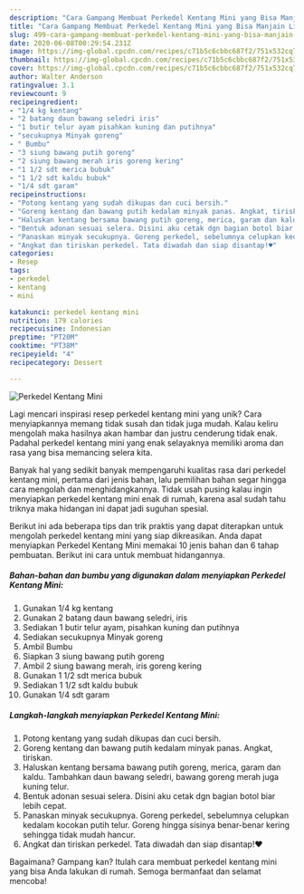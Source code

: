 ```yaml
---
description: "Cara Gampang Membuat Perkedel Kentang Mini yang Bisa Manjain Lidah"
title: "Cara Gampang Membuat Perkedel Kentang Mini yang Bisa Manjain Lidah"
slug: 499-cara-gampang-membuat-perkedel-kentang-mini-yang-bisa-manjain-lidah
date: 2020-06-08T00:29:54.231Z
image: https://img-global.cpcdn.com/recipes/c71b5c6cbbc687f2/751x532cq70/perkedel-kentang-mini-foto-resep-utama.jpg
thumbnail: https://img-global.cpcdn.com/recipes/c71b5c6cbbc687f2/751x532cq70/perkedel-kentang-mini-foto-resep-utama.jpg
cover: https://img-global.cpcdn.com/recipes/c71b5c6cbbc687f2/751x532cq70/perkedel-kentang-mini-foto-resep-utama.jpg
author: Walter Anderson
ratingvalue: 3.1
reviewcount: 9
recipeingredient:
- "1/4 kg kentang"
- "2 batang daun bawang seledri iris"
- "1 butir telur ayam pisahkan kuning dan putihnya"
- "secukupnya Minyak goreng"
- " Bumbu"
- "3 siung bawang putih goreng"
- "2 siung bawang merah iris goreng kering"
- "1 1/2 sdt merica bubuk"
- "1 1/2 sdt kaldu bubuk"
- "1/4 sdt garam"
recipeinstructions:
- "Potong kentang yang sudah dikupas dan cuci bersih."
- "Goreng kentang dan bawang putih kedalam minyak panas. Angkat, tiriskan."
- "Haluskan kentang bersama bawang putih goreng, merica, garam dan kaldu. Tambahkan daun bawang seledri, bawang goreng merah juga kuning telur."
- "Bentuk adonan sesuai selera. Disini aku cetak dgn bagian botol biar lebih cepat."
- "Panaskan minyak secukupnya. Goreng perkedel, sebelumnya celupkan kedalam kocokan putih telur. Goreng hingga sisinya benar-benar kering sehingga tidak mudah hancur."
- "Angkat dan tiriskan perkedel. Tata diwadah dan siap disantap!♥"
categories:
- Resep
tags:
- perkedel
- kentang
- mini

katakunci: perkedel kentang mini 
nutrition: 179 calories
recipecuisine: Indonesian
preptime: "PT20M"
cooktime: "PT38M"
recipeyield: "4"
recipecategory: Dessert

---
```



![Perkedel Kentang Mini](https://img-global.cpcdn.com/recipes/c71b5c6cbbc687f2/751x532cq70/perkedel-kentang-mini-foto-resep-utama.jpg)

Lagi mencari inspirasi resep perkedel kentang mini yang unik? Cara menyiapkannya memang tidak susah dan tidak juga mudah. Kalau keliru mengolah maka hasilnya akan hambar dan justru cenderung tidak enak. Padahal perkedel kentang mini yang enak selayaknya memiliki aroma dan rasa yang bisa memancing selera kita.



Banyak hal yang sedikit banyak mempengaruhi kualitas rasa dari perkedel kentang mini, pertama dari jenis bahan, lalu pemilihan bahan segar hingga cara mengolah dan menghidangkannya. Tidak usah pusing kalau ingin menyiapkan perkedel kentang mini enak di rumah, karena asal sudah tahu triknya maka hidangan ini dapat jadi suguhan spesial.


Berikut ini ada beberapa tips dan trik praktis yang dapat diterapkan untuk mengolah perkedel kentang mini yang siap dikreasikan. Anda dapat menyiapkan Perkedel Kentang Mini memakai 10 jenis bahan dan 6 tahap pembuatan. Berikut ini cara untuk membuat hidangannya.

<!--inarticleads1-->

##### Bahan-bahan dan bumbu yang digunakan dalam menyiapkan Perkedel Kentang Mini:

1. Gunakan 1/4 kg kentang
1. Gunakan 2 batang daun bawang seledri, iris
1. Sediakan 1 butir telur ayam, pisahkan kuning dan putihnya
1. Sediakan secukupnya Minyak goreng
1. Ambil  Bumbu
1. Siapkan 3 siung bawang putih goreng
1. Ambil 2 siung bawang merah, iris goreng kering
1. Gunakan 1 1/2 sdt merica bubuk
1. Sediakan 1 1/2 sdt kaldu bubuk
1. Gunakan 1/4 sdt garam




<!--inarticleads2-->

##### Langkah-langkah menyiapkan Perkedel Kentang Mini:

1. Potong kentang yang sudah dikupas dan cuci bersih.
1. Goreng kentang dan bawang putih kedalam minyak panas. Angkat, tiriskan.
1. Haluskan kentang bersama bawang putih goreng, merica, garam dan kaldu. Tambahkan daun bawang seledri, bawang goreng merah juga kuning telur.
1. Bentuk adonan sesuai selera. Disini aku cetak dgn bagian botol biar lebih cepat.
1. Panaskan minyak secukupnya. Goreng perkedel, sebelumnya celupkan kedalam kocokan putih telur. Goreng hingga sisinya benar-benar kering sehingga tidak mudah hancur.
1. Angkat dan tiriskan perkedel. Tata diwadah dan siap disantap!♥




Bagaimana? Gampang kan? Itulah cara membuat perkedel kentang mini yang bisa Anda lakukan di rumah. Semoga bermanfaat dan selamat mencoba!
